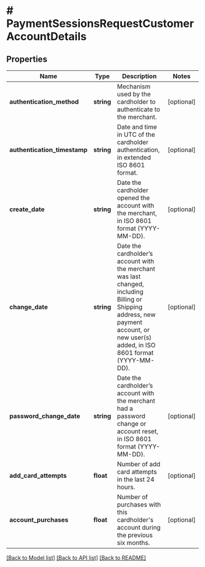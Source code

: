 # # PaymentSessionsRequestCustomerAccountDetails

## Properties

Name | Type | Description | Notes
------------ | ------------- | ------------- | -------------
**authentication_method** | **string** | Mechanism used by the cardholder to authenticate to the merchant. | [optional]
**authentication_timestamp** | **string** | Date and time in UTC of the cardholder authentication, in extended ISO 8601 format. | [optional]
**create_date** | **string** | Date the cardholder opened the account with the merchant, in ISO 8601 format (YYYY-MM-DD). | [optional]
**change_date** | **string** | Date the cardholder’s account with the merchant was last changed, including Billing or Shipping address, new payment account, or new user(s) added, in ISO 8601 format (YYYY-MM-DD). | [optional]
**password_change_date** | **string** | Date the cardholder’s account with the merchant had a password change or account reset, in ISO 8601 format (YYYY-MM-DD). | [optional]
**add_card_attempts** | **float** | Number of add card attempts in the last 24 hours. | [optional]
**account_purchases** | **float** | Number of purchases with this cardholder&#39;s account during the previous six months. | [optional]

[[Back to Model list]](../../README.md#models) [[Back to API list]](../../README.md#endpoints) [[Back to README]](../../README.md)

